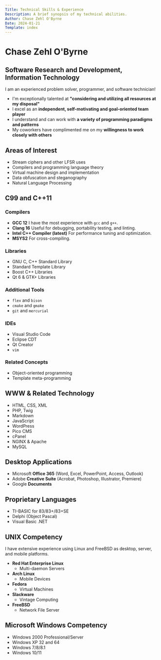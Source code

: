 ```yaml
---
Title: Technical Skills & Experience
Description: A brief synopsis of my technical abilities.
Author: Chase Zehl O'Byrne
Date: 2024-01-21
Template: index
---
```


# Chase Zehl O'Byrne
## Software Research and Development, Information Technology
I am an experienced problem solver, programmer, and software technician! 
 * I'm exceptionally talented at **"considering and utilizing all resources at my disposal"**
 * I excel as an **independent, self-motivating and goal-oriented team player**
 * I understand and can work with **a variety of programming paradigms and patterns**
 * My coworkers have complimented me on my **willingness to work closely with others**

## Areas of Interest
 * Stream ciphers and other LFSR uses
 * Compilers and programming language theory
 * Virtual machine design and implementation
 * Data obfuscation and steganography
 * Natural Language Processing

## C99 and C++11
### Compilers
 * **GCC 12**
   I have the most experience with `gcc` and `g++`.
 * **Clang 16**
   Useful for debugging, portability testing, and linting.
 * **Intel C++ Compiler (latest)**
   For performance tuning and optimization.
 * **MSYS2**
   For cross-compiling.
### Libraries
 * GNU C, C++ Standard Library
 * Standard Template Library
 * Boost C++ Libraries
 * Qt 6 & GTK+ Libraries
### Additional Tools
 * `flex` and `bison`
 * `cmake` and `gmake`
 * `git` and `mercurial`
### IDEs
 * Visual Studio Code
 * Eclipse CDT
 * Qt Creator
 * `vim`
### Related Concepts
 * Object-oriented programming
 * Template meta-programming

## WWW & Related Technology
 * HTML, CSS, XML
 * PHP, Twig
 * Markdown
 * JavaScript
 * WordPress
 * Pico CMS
 * cPanel
 * NGINX & Apache
 * MySQL

## Desktop Applications
 * Microsoft **Office 365** (Word, Excel, PowerPoint, Access, Outlook)
 * Adobe **Creative Suite** (Acrobat, Photoshop, Illustrator, Premiere)
 * Google **Documents**

## Proprietary Languages
 * TI-BASIC for 83/83+/83+SE
 * Delphi (Object Pascal)
 * Visual Basic .NET

## UNIX Competency
I have extensive experience using Linux and FreeBSD as desktop, server, and mobile platforms.
 * **Red Hat Enterprise Linux**
   * Multi-daemon Servers
 * **Arch Linux**
   * Mobile Devices
 * **Fedora**
   * Virtual Machines
 * **Slackware**
   * Vintage Computing
 * **FreeBSD**
   * Network File Server

## Microsoft Windows Competency
 * Windows 2000 Professional/Server
 * Windows XP 32 and 64
 * Windows 7/8/8.1
 * Windows 10/11
